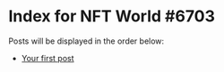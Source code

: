 # Index for NFT World #6703
Posts will be displayed in the order below:

- [Your first post](./001-first.md)

